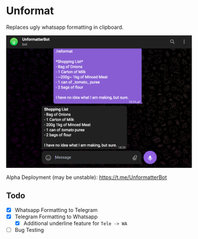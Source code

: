# Unformat
Replaces ugly whatsapp formatting in clipboard.

![demoImage](./assets/demo.png)

Alpha Deployment (may be unstable): https://t.me/UnformatterBot

## Todo
- [x] Whatsapp Formatting to Telegram
- [x] Telegram Formatting to Whatsapp
    - [x] Additional underline feature for `Tele -> WA`
- [ ] Bug Testing